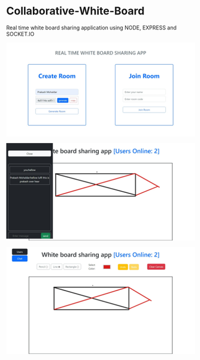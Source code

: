 # Collaborative-White-Board
Real time white board sharing application using NODE, EXPRESS and SOCKET.IO

![](preview_images/Web%20capture_13-8-2022_155932_127.0.0.1.jpeg)

![](preview_images/Web%20capture_13-8-2022_16556_127.0.0.1.jpeg)

![](preview_images/Web%20capture_13-8-2022_16614_127.0.0.1.jpeg)
